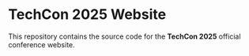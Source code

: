 # TechCon 2025 Website


This repository contains the source code for the **TechCon 2025** official conference website.